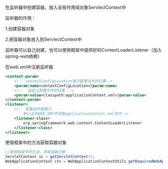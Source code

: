 在监听器中创建容器，放入全局作用域对象ServlectContext中

监听器的作用：

1.创建容器对象	

2.把容器对象放入到ServlectContext中

监听器可以自己创建，也可以使用框架中提供好的ContextLoaderListener（加入spring-web依赖）

在web.xml中注册监听器

```xml
<context-param>
    <!-- contextConfigLocation表示配置文件的位置-->
    <param-name>contextConfigLocation</param-name>
    <!--  自定义配置文件的位置 -->
    <param-value>classpath:applicationContext.xml</param-value>
</context-param>
<listener>
    <!-- 配置监听器接口
        默认会在WEB-INF中读取applicationContext.xml文件-->
    <listener-class>
        org.springframework.web.context.ContextLoaderListener
    </listener-class>
</listener>
```

使用框架中的方法获取容器对象

```java
//使用框架中的方法，获取容器对象
ServletContext sc = getServletContext();
WebApplicationContext ctx = WebApplicationContextUtils.getRequiredWebApplicationContext(sc);
```

